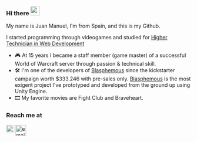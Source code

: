 ### Hi there <img src="https://media.giphy.com/media/hvRJCLFzcasrR4ia7z/giphy.gif" height="25px" width="25px"></a>

My name is Juan Manuel, I'm from Spain, and this is my Github.

I started programming through videogames and studied for [Higher Technician in Web Development](https://www.todofp.es/dam/jcr:7c3d42db-83bf-4abb-9d81-cd4f41fe1a1a/n-tsdesarrolloaplicacionesweben-pdf.pdf)

- 🎮 At 15 years I became a staff member (game master) of a successful World of Warcraft server through passion & technical skill.
- 🛠 I'm one of the developers of [Blasphemous](https://www.kickstarter.com/projects/828401966/blasphemous-dark-and-brutal-2d-non-linear-platform) since the kickstarter campaign worth $333.246 with pre-sales only. [Blasphemous](https://store.steampowered.com/app/774361/Blasphemous/) is the most exigent project I've prototyped and developed from the ground up using Unity Engine.
- 🎞 My favorite movies are Fight Club and Braveheart.

### Reach me at
<a href="https://www.linkedin.com/in/juan-manuel-lozano-504b231b6/">
  <img align="left" alt="0xdreiker LinkedIN" width="22px" src="https://raw.githubusercontent.com/peterthehan/peterthehan/master/assets/linkedin.svg" />
</a>

<a href="mailto:0xdreiker@gmail.com">
  <img align="left" alt="email" width="29px" src="https://upload.wikimedia.org/wikipedia/commons/thumb/7/7e/Gmail_icon_%282020%29.svg/1200px-Gmail_icon_%282020%29.svg.png" />
</a>
